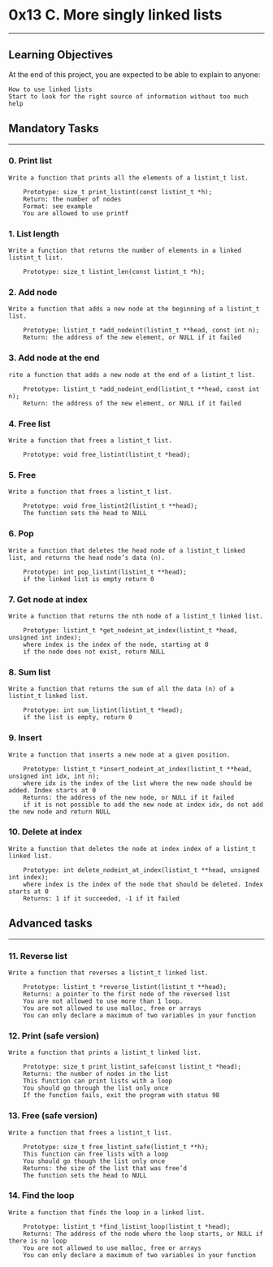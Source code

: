 # 0x13 C. More singly linked lists
------------------------------------------------------------------------------------------------------------------

## Learning Objectives

At the end of this project, you are expected to be able to explain to anyone:

    How to use linked lists
    Start to look for the right source of information without too much help

## Mandatory Tasks
------------------------------------------------------------------------------------------------------------------

### 0. Print list

	Write a function that prints all the elements of a listint_t list.

    	Prototype: size_t print_listint(const listint_t *h);
    	Return: the number of nodes
    	Format: see example
    	You are allowed to use printf

### 1. List length 

	Write a function that returns the number of elements in a linked listint_t list.

    	Prototype: size_t listint_len(const listint_t *h);

### 2. Add node

	Write a function that adds a new node at the beginning of a listint_t list.

    	Prototype: listint_t *add_nodeint(listint_t **head, const int n);
    	Return: the address of the new element, or NULL if it failed

### 3. Add node at the end

	rite a function that adds a new node at the end of a listint_t list.

    	Prototype: listint_t *add_nodeint_end(listint_t **head, const int n);
    	Return: the address of the new element, or NULL if it failed

### 4. Free list

	Write a function that frees a listint_t list.

    	Prototype: void free_listint(listint_t *head);

### 5. Free

	Write a function that frees a listint_t list.

    	Prototype: void free_listint2(listint_t **head);
    	The function sets the head to NULL

### 6. Pop

	Write a function that deletes the head node of a listint_t linked list, and returns the head node’s data (n).

    	Prototype: int pop_listint(listint_t **head);
    	if the linked list is empty return 0

### 7. Get node at index

	Write a function that returns the nth node of a listint_t linked list.

    	Prototype: listint_t *get_nodeint_at_index(listint_t *head, unsigned int index);
    	where index is the index of the node, starting at 0
    	if the node does not exist, return NULL

### 8. Sum list

	Write a function that returns the sum of all the data (n) of a listint_t linked list.

    	Prototype: int sum_listint(listint_t *head);
    	if the list is empty, return 0

### 9. Insert

	Write a function that inserts a new node at a given position.

    	Prototype: listint_t *insert_nodeint_at_index(listint_t **head, unsigned int idx, int n);
    	where idx is the index of the list where the new node should be added. Index starts at 0
    	Returns: the address of the new node, or NULL if it failed
    	if it is not possible to add the new node at index idx, do not add the new node and return NULL

### 10. Delete at index

	Write a function that deletes the node at index index of a listint_t linked list.

    	Prototype: int delete_nodeint_at_index(listint_t **head, unsigned int index);
    	where index is the index of the node that should be deleted. Index starts at 0
    	Returns: 1 if it succeeded, -1 if it failed

## Advanced tasks
------------------------------------------------------------------------------------------------------------------

### 11. Reverse list

	Write a function that reverses a listint_t linked list.

    	Prototype: listint_t *reverse_listint(listint_t **head);
    	Returns: a pointer to the first node of the reversed list
    	You are not allowed to use more than 1 loop.
    	You are not allowed to use malloc, free or arrays
    	You can only declare a maximum of two variables in your function

### 12. Print (safe version)

	Write a function that prints a listint_t linked list.

    	Prototype: size_t print_listint_safe(const listint_t *head);
    	Returns: the number of nodes in the list
    	This function can print lists with a loop
    	You should go through the list only once
    	If the function fails, exit the program with status 98

### 13. Free (safe version)

	Write a function that frees a listint_t list.

    	Prototype: size_t free_listint_safe(listint_t **h);
    	This function can free lists with a loop
    	You should go though the list only once
    	Returns: the size of the list that was free’d
    	The function sets the head to NULL

### 14. Find the loop

	Write a function that finds the loop in a linked list.

    	Prototype: listint_t *find_listint_loop(listint_t *head);
    	Returns: The address of the node where the loop starts, or NULL if there is no loop
    	You are not allowed to use malloc, free or arrays
    	You can only declare a maximum of two variables in your function

